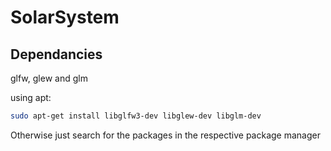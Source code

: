 # SolarSystem

## Dependancies
glfw, glew and glm

using apt:
```bash
sudo apt-get install libglfw3-dev libglew-dev libglm-dev
```

Otherwise just search for the packages in the respective package manager
